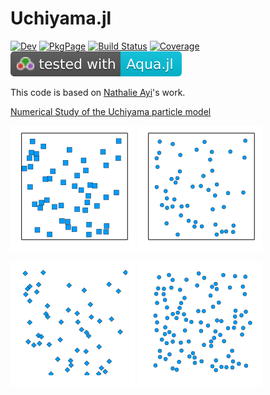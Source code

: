 # Uchiyama.jl

[![Dev](https://img.shields.io/badge/docs-dev-blue.svg)](https://pnavaro.github.io/Uchiyama.jl/dev)
[![PkgPage](https://github.com/pnavaro/Uchiyama.jl/workflows/PkgPage/badge.svg)](https://pnavaro.github.io/Uchiyama.jl)
[![Build Status](https://github.com/pnavaro/Uchiyama.jl/workflows/CI/badge.svg)](https://github.com/pnavaro/Uchiyama.jl/actions)
[![Coverage](https://codecov.io/gh/pnavaro/Uchiyama.jl/branch/master/graph/badge.svg)](https://codecov.io/gh/pnavaro/Uchiyama.jl)
[![Aqua QA](https://raw.githubusercontent.com/JuliaTesting/Aqua.jl/master/badge.svg)](https://github.com/JuliaTesting/Aqua.jl)

This code is based on [Nathalie Ayi](https://www.ljll.math.upmc.fr/~ayi)'s work.

[Numerical Study of the Uchiyama particle model](https://www.ljll.math.upmc.fr/~ayi/publication/uchiyama_oberwolfach/)

![](examples/event_driven.gif)
![](examples/hard_spheres.gif)

![](examples/periodic_uchiyama.gif)
![](examples/periodic_hard_spheres.gif)
